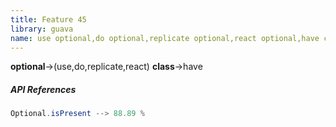 ```yaml
---
title: Feature 45
library: guava
name: use optional,do optional,replicate optional,react optional,have class
---
```


**optional**->(use,do,replicate,react) **class**->have 

##### API References

```java
Optional.isPresent --> 88.89 %
```
